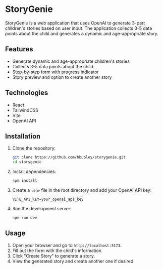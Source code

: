 # StoryGenie

StoryGenie is a web application that uses OpenAI to generate 3-part children's stories based on user input. The application collects 3-5 data points about the child and generates a dynamic and age-appropriate story.

## Features

- Generate dynamic and age-appropriate children's stories
- Collects 3-5 data points about the child
- Step-by-step form with progress indicator
- Story preview and option to create another story

## Technologies

- React
- TailwindCSS
- Vite
- OpenAI API

## Installation

1. Clone the repository:

    ```sh
    git clone https://github.com/hbubley/storygenie.git
    cd storygenie
    ```

2. Install dependencies:

    ```sh
    npm install
    ```

3. Create a `.env` file in the root directory and add your OpenAI API key:

    ```env
    VITE_API_KEY=your_openai_api_key
    ```

4. Run the development server:

    ```sh
    npm run dev
    ```

## Usage

1. Open your browser and go to `http://localhost:5173`.
2. Fill out the form with the child's information.
3. Click "Create Story" to generate a story.
4. View the generated story and create another one if desired.

